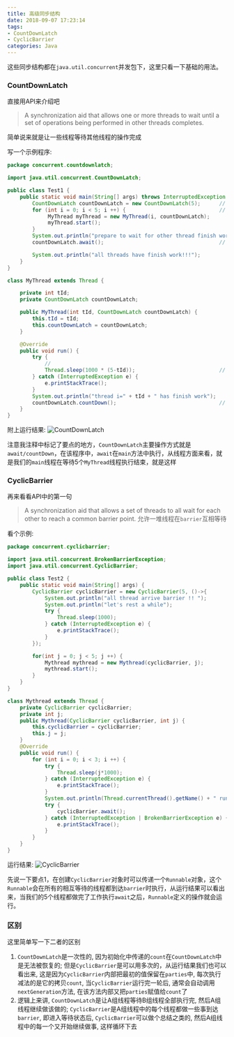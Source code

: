 ```yaml
---
title: 高级同步结构
date: 2018-09-07 17:23:14
tags:
- CountDownLatch
- CyclicBarrier
categories: Java
---
```


这些同步结构都在`java.util.concurrent`并发包下，这里只看一下基础的用法。

### CountDownLatch

直接用API来介绍吧
>A synchronization aid that allows one or more threads to wait until a set of operations being performed in other threads completes.
<!--more-->
简单说来就是让一些线程等待其他线程的操作完成

写一个示例程序:

``` java
package concurrent.countdownlatch;

import java.util.concurrent.CountDownLatch;

public class Test1 {
    public static void main(String[] args) throws InterruptedException {
        CountDownLatch countDownLatch = new CountDownLatch(5);      // 这里一般对应的操作数，这是几，就要有几次countDown操作
        for (int i = 0; i < 5; i ++) {                              // 新建5个线程跑起来
             MyThread myThread = new MyThread(i, countDownLatch);
             myThread.start();
        }
        System.out.println("prepare to wait for other thread finish work...");
        countDownLatch.await();                                     // 要点1

        System.out.println("all threads have finish work!!!");
    }
}

class MyThread extends Thread {

    private int tId;
    private CountDownLatch countDownLatch;

    public MyThread(int tId, CountDownLatch countDownLatch) {
        this.tId = tId;
        this.countDownLatch = countDownLatch;
    }

    @Override
    public void run() {
        try {
            //
            Thread.sleep(1000 * (5-tId));                           // 模拟工作, 不要介意为啥这样写
        } catch (InterruptedException e) {
            e.printStackTrace();
        }
        System.out.println("thread i=" + tId + " has finish work");
        countDownLatch.countDown();                                 // 要点2
    }
}
```

附上运行结果:
![CountDownLatch](https://image.zero22.top/countdownlatch.gif)

注意我注释中标记了要点的地方，`CountDownLatch`主要操作方式就是`await/countDown`，在该程序中，`await`在`main`方法中执行，从线程方面来看，就是我们的`main`线程在等待5个`MyThread`线程执行结束，就是这样

### CyclicBarrier

再来看看API中的第一句
>A synchronization aid that allows a set of threads to all wait for each other to reach a common barrier point.
允许一堆线程在`barrier`互相等待

看个示例:

``` java
package concurrent.cyclicbarrier;

import java.util.concurrent.BrokenBarrierException;
import java.util.concurrent.CyclicBarrier;

public class Test2 {
    public static void main(String[] args) {
        CyclicBarrier cyclicBarrier = new CyclicBarrier(5, ()->{            // 要点1
            System.out.println("all thread arrive barrier !! ");
            System.out.println("let's rest a while");
            try {
                Thread.sleep(1000);
            } catch (InterruptedException e) {
                e.printStackTrace();
            }
        });

        for(int j = 0; j < 5; j ++) {
            Mythread mythread = new Mythread(cyclicBarrier, j);
            mythread.start();
        }
    }
}

class Mythread extends Thread {
    private CyclicBarrier cyclicBarrier;
    private int j;                                                          // 休息时间
    public Mythread(CyclicBarrier cyclicBarrier, int j) {
        this.cyclicBarrier = cyclicBarrier;
        this.j = j;
    }
    @Override
    public void run() {
        for (int i = 0; i < 3; i ++) {
            try {
                Thread.sleep(j*1000);                                       // 模拟工作
            } catch (InterruptedException e) {
                e.printStackTrace();
            }
            System.out.println(Thread.currentThread().getName() + " run i=" + i);
            try {
                cyclicBarrier.await();                                      // 要点2
            } catch (InterruptedException | BrokenBarrierException e) {
                e.printStackTrace();
            }
        }
    }
}
```

运行结果:
![CyclicBarrier](https://image.zero22.top/cyclicbarrier.gif)

先说一下要点1，在创建`CyclicBarrier`对象时可以传递一个`Runnable`对象，这个`Runnable`会在所有的相互等待的线程都到达`barrier`时执行，从运行结果可以看出来，当我们的5个线程都做完了工作执行`await`之后，`Runnable`定义的操作就会运行。

### 区别

这里简单写一下二者的区别

 1. `CountDownLatch`是一次性的, 因为初始化中传递的`count`在`CountDownLatch`中是无法被恢复的; 但是`CyclicBarrier`是可以用多次的，从运行结果我们也可以看出来, 这是因为`CyclicBarrier`内部把最初的值保留在`parties`中, 每次执行减法的是它的拷贝`count`, 当`CyclicBarrier`运行完一轮后, 通常会自动调用`nextGeneration`方法, 在该方法内部又把`parties`赋值给`count`了
 2. 逻辑上来讲, `CountDownLatch`是让A组线程等待B组线程全部执行完, 然后A组线程继续做该做的; `CyclicBarrier`是A组线程中的每个线程都做一些事到达`barrier`, 即进入等待状态后, `CyclicBarrier`可以做个总结之类的, 然后A组线程中的每一个又开始继续做事, 这样循环下去